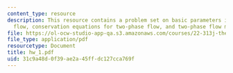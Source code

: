 ```yaml
---
content_type: resource
description: This resource contains a problem set on basic parameters in two-phase
  flow, conservation equations for two-phase flow, and two-phase flow map.
file: https://ol-ocw-studio-app-qa.s3.amazonaws.com/courses/22-313j-thermal-hydraulics-in-power-technology-spring-2007/31c9a48d0f39ae2a45ffdc127cca769f_hw_1.pdf
file_type: application/pdf
resourcetype: Document
title: hw_1.pdf
uid: 31c9a48d-0f39-ae2a-45ff-dc127cca769f
---
```

